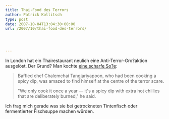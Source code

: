 ```yaml
---
title: Thai-Food des Terrors
author: Patrick Kollitsch
type: post
date: 2007-10-04T13:04:30+00:00
url: /2007/10/thai-food-des-terrors/




---
```

In London hat ein Thairestaurant neulich eine Anti-Terror-Gro?aktion ausgelöst. Der Grund? Man kochte [eine scharfe So?e][1]:

> Baffled chef Chalemchai Tangjariyapoon, who had been cooking a spicy dip, was amazed to find himself at the centre of the terror scare.
> 
> "We only cook it once a year &#8212; it's a spicy dip with extra hot chillies that are deliberately burned," he said.

Ich frag mich gerade was sie bei getrockneten Tintenfisch oder fermentierter Fischsuppe machen würden.

 [1]: http://www.schneier.com/blog/archives/2007/10/latest_terroris.html